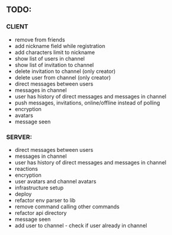 ## TODO:

### CLIENT

* remove from friends
* add nickname field while registration
* add characters limit to nickname
* show list of users in channel
* show list of invitation to channel
* delete invitation to channel (only creator)
* delete user from channel (only creator)
* direct messages between users
* messages in channel
* user has history of direct messages and messages in channel
* push messages, invitations, online/offline instead of polling
* encryption
* avatars
* message seen

### SERVER:

* direct messages between users
* messages in channel
* user has history of direct messages and messages in channel
* reactions
* encryption
* user avatars and channel avatars
* infrastructure setup
* deploy
* refactor env parser to lib
* remove command calling other commands
* refactor api directory
* message seen
* add user to channel - check if user already in channel
